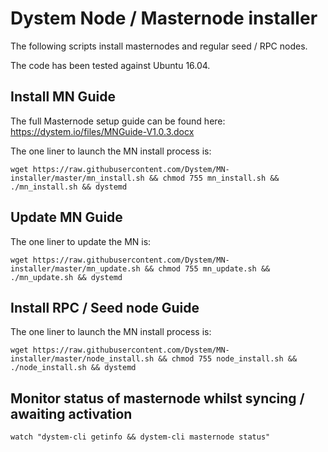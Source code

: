 Dystem Node / Masternode installer
==================================

The following scripts install masternodes and regular seed / RPC nodes.

The code has been tested against Ubuntu 16.04.

## Install MN Guide

The full Masternode setup guide can be found here:
https://dystem.io/files/MNGuide-V1.0.3.docx

The one liner to launch the MN install process is:

```  
wget https://raw.githubusercontent.com/Dystem/MN-installer/master/mn_install.sh && chmod 755 mn_install.sh && ./mn_install.sh && dystemd
 ``` 

## Update MN Guide

The one liner to update the MN is:

```  
wget https://raw.githubusercontent.com/Dystem/MN-installer/master/mn_update.sh && chmod 755 mn_update.sh && ./mn_update.sh && dystemd
 ``` 

## Install RPC / Seed node Guide

The one liner to launch the MN install process is:

```  
wget https://raw.githubusercontent.com/Dystem/MN-installer/master/node_install.sh && chmod 755 node_install.sh && ./node_install.sh && dystemd
 ``` 

## Monitor status of masternode whilst syncing / awaiting activation

```  
watch "dystem-cli getinfo && dystem-cli masternode status"
  ``` 